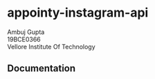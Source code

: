 # appointy-instagram-api

Ambuj Gupta  
19BCE0366  
Vellore Institute Of Technology  

## Documentation

